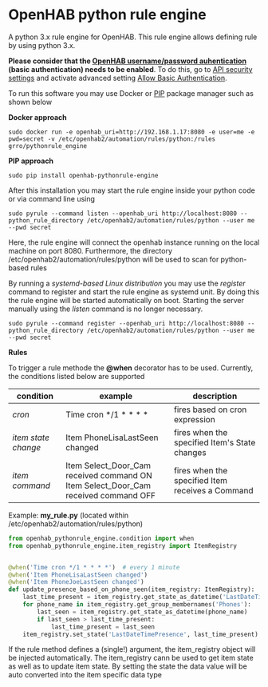 # OpenHAB python rule engine
A python 3.x rule engine for OpenHAB. This rule engine allows defining rule by using python 3.x. 

**Please consider that the [OpenHAB username/password auhentication](https://www.openhab.org/docs/configuration/restdocs.html) (basic authentication) needs to
be enabled**. To do this, go to [API security settings](doc/api_settings.png) and activate advanced setting [Allow Basic Authentication](doc/basic_auth.png).   


To run this software you may use Docker or [PIP](https://realpython.com/what-is-pip/) package manager such as shown below

**Docker approach**
```
sudo docker run -e openhab_uri=http://192.168.1.17:8080 -e user=me -e pwd=secret -v /etc/openhab2/automation/rules/python:/rules grro/pythonrule_engine 
```

**PIP approach**
```
sudo pip install openhab-pythonrule-engine
```

After this installation you may start the rule engine inside your python code or via command line using
```
sudo pyrule --command listen --openhab_uri http://localhost:8080 --python_rule_directory /etc/openhab2/automation/rules/python --user me --pwd secret
```
Here, the rule engine will connect the openhab instance running on the local machine on port 8080. Furthermore, the directory /etc/openhab2/automation/rules/python will be used to scan for python-based rules

By running a *systemd-based Linux distribution* you may use the *register* command to register and start the rule engine as systemd unit.
By doing this the rule engine will be started automatically on boot. Starting the server manually using the *listen* command is no longer necessary.
```
sudo pyrule --command register --openhab_uri http://localhost:8080 --python_rule_directory /etc/openhab2/automation/rules/python --user me --pwd secret
```  


**Rules**

To trigger a rule methode the **@when** decorator has to be used. Currently, the conditions listed below are supported

| condition  | example | description  |
|---|---|---|
| *cron* | Time cron */1 * * * * | fires based on cron expression |
| *item state change* | Item PhoneLisaLastSeen changed  | fires when the specified Item's State changes |
| *item command* | Item Select_Door_Cam received command ON <br/> Item Select_Door_Cam received command OFF | fires when the specified Item receives a Command |
 

Example: **my_rule.py** (located within /etc/openhab2/automation/rules/python)
```python
from openhab_pythonrule_engine.condition import when
from openhab_pythonrule_engine.item_registry import ItemRegistry


@when('Time cron */1 * * * *')  # every 1 minute
@when('Item PhoneLisaLastSeen changed')
@when('Item PhoneJoeLastSeen changed')
def update_presence_based_on_phone_seen(item_registry: ItemRegistry):
    last_time_present = item_registry.get_state_as_datetime('LastDateTimePresence')
    for phone_name in item_registry.get_group_membernames('Phones'):
        last_seen = item_registry.get_state_as_datetime(phone_name)
        if last_seen > last_time_present:
            last_time_present = last_seen
    item_registry.set_state('LastDateTimePresence', last_time_present)
```

If the rule method defines a (single!) argument, the item_registry object will be injected automatically. The item_registry cann be used
to get item state as well as to update item state. By setting the state the data value will be auto converted into the item specific data type 
